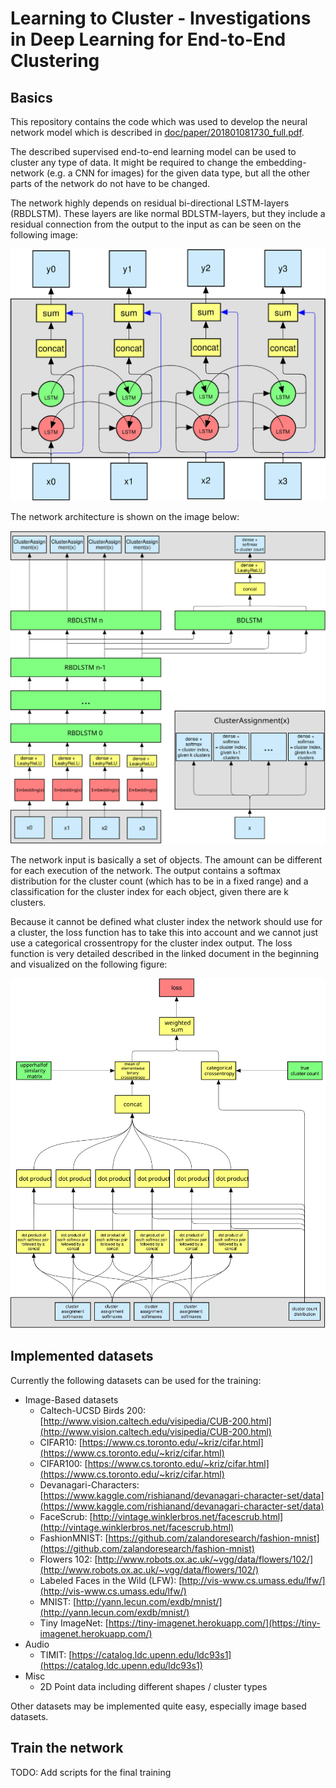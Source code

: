 # Learning to Cluster - Investigations in Deep Learning for End-to-End Clustering	
## Basics
This repository contains the code which was used to develop the neural network model which is described in [doc/paper/201801081730_full.pdf](doc/paper/201801081730_full.pdf).

The described supervised end-to-end learning model can be used to cluster any type of data. It might be required to change the embedding-network (e.g. a CNN for images) for the given data type, but all the other parts of the network do not have to be changed.

The network highly depends on residual bi-directional LSTM-layers (RBDLSTM). These layers are like normal BDLSTM-layers, but they include a residual connection from the output to the input as can be seen on the following image:

![](doc/images/rbdlstm.svg)

The network architecture is shown on the image below:

![](doc/images/network.svg)

The network input is basically a set of objects. The amount can be different for each execution of the network. The output contains a softmax distribution for the cluster count (which has to be in a fixed range) and a classification for the cluster index for each object, given there are k clusters.

Because it cannot be defined what cluster index the network should use for a cluster, the loss function has to take this into account and we cannot just use a categorical crossentropy for the cluster index output. The loss function is very detailed described in the linked document in the beginning and visualized on the following figure:

![](doc/images/loss.svg)

## Implemented datasets

Currently the following datasets can be used for the training:

- Image-Based datasets
	- Caltech-UCSD Birds 200: [http://www.vision.caltech.edu/visipedia/CUB-200.html](http://www.vision.caltech.edu/visipedia/CUB-200.html)
	- CIFAR10: [https://www.cs.toronto.edu/~kriz/cifar.html](https://www.cs.toronto.edu/~kriz/cifar.html)
	- CIFAR100: [https://www.cs.toronto.edu/~kriz/cifar.html](https://www.cs.toronto.edu/~kriz/cifar.html)
	- Devanagari-Characters: [https://www.kaggle.com/rishianand/devanagari-character-set/data](https://www.kaggle.com/rishianand/devanagari-character-set/data)
	- FaceScrub: [http://vintage.winklerbros.net/facescrub.html](http://vintage.winklerbros.net/facescrub.html)
	- FashionMNIST: [https://github.com/zalandoresearch/fashion-mnist](https://github.com/zalandoresearch/fashion-mnist)
	- Flowers 102: [http://www.robots.ox.ac.uk/~vgg/data/flowers/102/](http://www.robots.ox.ac.uk/~vgg/data/flowers/102/)
	- Labeled Faces in the Wild (LFW): [http://vis-www.cs.umass.edu/lfw/](http://vis-www.cs.umass.edu/lfw/)
	- MNIST: [http://yann.lecun.com/exdb/mnist/](http://yann.lecun.com/exdb/mnist/)
	- Tiny ImageNet: [https://tiny-imagenet.herokuapp.com/](https://tiny-imagenet.herokuapp.com/)
- Audio
	- TIMIT: [https://catalog.ldc.upenn.edu/ldc93s1](https://catalog.ldc.upenn.edu/ldc93s1)
- Misc
	- 2D Point data including different shapes / cluster types

Other datasets may be implemented quite easy, especially image based datasets.
 
## Train the network

TODO: Add scripts for the final training
